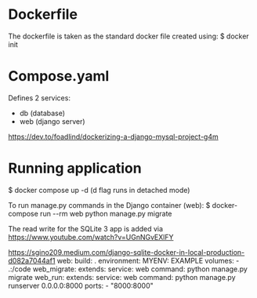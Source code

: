 # Dockerfile
The dockerfile is taken as the standard docker file created using: 
$ docker init

# Compose.yaml
Defines 2 services:
 - db (database)
 - web (django server)

https://dev.to/foadlind/dockerizing-a-django-mysql-project-g4m


# Running application
$ docker compose up -d
(d flag runs in detached mode)

To run manage.py commands in the Django container (web):
$ docker-compose run --rm web python manage.py migrate

The read write for the SQLite 3 app is added via
https://www.youtube.com/watch?v=UGnNGvEXlFY

https://sgino209.medium.com/django-sqlite-docker-in-local-production-d082a7044af1
web:
  build: .
  environment:
    MYENV: EXAMPLE
  volumes:
    - .:/code
web_migrate:
  extends:
    service: web
  command: python manage.py migrate
web_run:
  extends:
    service: web
  command: python manage.py runserver 0.0.0.0:8000
  ports:
    - "8000:8000"

